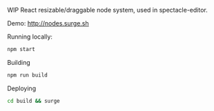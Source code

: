 WIP React resizable/draggable node system, used in spectacle-editor.

Demo:
http://nodes.surge.sh

Running locally:
```sh
npm start
```

Building
```sh
npm run build
```

Deploying
```sh
cd build && surge
```


